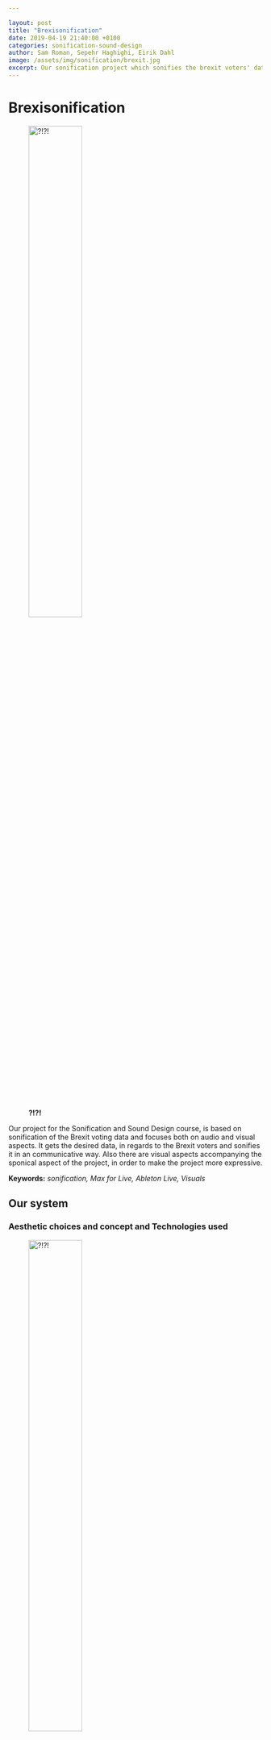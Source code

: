 ```yaml
---

layout: post
title: "Brexisonification"
date: 2019-04-19 21:40:00 +0100
categories: sonification-sound-design
author: Sam Roman, Sepehr Haghighi, Eirik Dahl
image: /assets/img/sonification/brexit.jpg
excerpt: Our sonification project which sonifies the brexit voters' data.
---
```


# Brexisonification

<figure>
  <img src="/assets/img/sonification/?!?!" alt="?!?!" width="50%" align="middle"/>
  <figcaption><strong>?!?!</strong></figcaption>
</figure>

Our project for the Sonification and Sound Design course, is based on sonification of the Brexit voting data and focuses both on audio and visual aspects.
It gets the desired data, in regards to the Brexit voters and sonifies it in an communicative way.
Also there are visual aspects accompanying the sponical aspect of the project, in order to make the project more expressive.

__Keywords:__ _sonification, Max for Live, Ableton Live, Visuals_

## Our system


### Aesthetic choices and concept and Technologies used

<figure>
  <img src="/assets/img/sonification/?!?!" alt="?!?!" width="50%" align="middle"/>
  <figcaption><strong>?!?!</strong></figcaption>
</figure>




### Dataset and Mapping

<figure>
  <img src="/assets/img/sonification/?!?!" alt="?!?!" width="50%" align="middle"/>
  <figcaption><strong>?!?!</strong></figcaption>
</figure>

Repo link: https://data.gov.uk/dataset/008ef38d-2259-43d5-a4ca-13a56f1d7cc2/eu-referendum-results

## Reflective notes


### Overall impression

### Challenges

### Achievements

## Learning outcomes and future work

